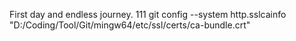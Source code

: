 First day and endless journey.
111
git config --system http.sslcainfo "D:/Coding/Tool/Git/mingw64/etc/ssl/certs/ca-bundle.crt"